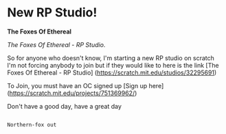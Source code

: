<h1>New RP Studio!</h1>
<strong>The Foxes Of Ethereal</strong>

<em>The Foxes Of Ethereal - RP Studio</em>.

So for anyone who doesn't know, I'm starting a new RP studio on scratch
I'm not forcing anybody to join but if they would like to here is the link
[The Foxes Of Ethereal - RP Studio] (https://scratch.mit.edu/studios/32295691)

To Join, you must have an OC signed up
[Sign up here] (https://scratch.mit.edu/projects/751369962/)



Don't have a good day, have a great day














                                                                                                                             Northern-fox out